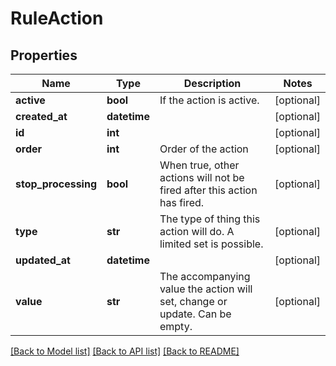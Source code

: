 # RuleAction

## Properties
Name | Type | Description | Notes
------------ | ------------- | ------------- | -------------
**active** | **bool** | If the action is active. | [optional] 
**created_at** | **datetime** |  | [optional] 
**id** | **int** |  | [optional] 
**order** | **int** | Order of the action | [optional] 
**stop_processing** | **bool** | When true, other actions will not be fired after this action has fired. | [optional] 
**type** | **str** | The type of thing this action will do. A limited set is possible. | [optional] 
**updated_at** | **datetime** |  | [optional] 
**value** | **str** | The accompanying value the action will set, change or update. Can be empty. | [optional] 

[[Back to Model list]](../README.md#documentation-for-models) [[Back to API list]](../README.md#documentation-for-api-endpoints) [[Back to README]](../README.md)


